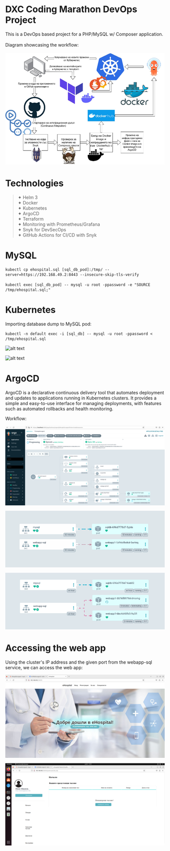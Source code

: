 # DXC Coding Marathon DevOps Project

This is a DevOps based project for a PHP/MySQL w/ Composer application.
<br>
<br>
Diagram showcasing the workflow:
<br>
<br>
![alt text](https://github.com/sensgithub/DevOps-Project/blob/main/screenshots/Untitled_Diagram.drawio2.jpg)

# Technologies

> ✦ Helm 3 <br>
> ✦ Docker <br>
> ✦ Kubernetes <br>
> ✦ ArgoCD <br>
> ✦ Terraform <br> 
> ✦ Monitoring with Prometheus/Grafana <br>
> ✦ Snyk for DevSecOps <br>
> ✦ GitHub Actions for CI/CD with Snyk <br>

# MySQL

```
kubectl cp ehospital.sql [sql_db_pod]:/tmp/ --server=https://192.168.49.2:8443 --insecure-skip-tls-verify

kubectl exec [sql_db_pod] -- mysql -u root -ppassword -e "SOURCE /tmp/ehospital.sql;"
```

# Kubernetes

Importing database dump to MySQL pod:
```
kubectl -n default exec -i [sql_db] -- mysql -u root -ppassword < /tmp/ehospital.sql
```
![alt text]([https://github.com/sensgithub/DevOps-Project/blob/main/screenshots/argocd-test.png])

![alt text]([https://imgur.com/a/BhDOxCp] "Optional title")

# ArgoCD

ArgoCD is a declarative continuous delivery tool that automates deployment and updates to applications running in Kubernetes clusters. It provides a simple and easy-to-use interface for managing deployments, with features such as automated rollbacks and health monitoring.

Workflow:

![alt text](https://github.com/sensgithub/DevOps-Project/blob/main/screenshots/argocd-test.png)

<p align="center">
  <img src="https://github.com/sensgithub/DevOps-Project/blob/main/screenshots/argocd.gif" alt="argocd" />
</p>

<p align="center">
  <img src="https://github.com/sensgithub/DevOps-Project/blob/main/screenshots/result.gif" alt="argocd" />
</p>

# Accessing the web app

Using the cluster's IP address and the given port from the webapp-sql service, we can access the web app:

![alt text](https://github.com/sensgithub/DevOps-Project/blob/main/screenshots/ehospital.png)

![alt text](https://github.com/sensgithub/DevOps-Project/blob/main/screenshots/result-1.png)
